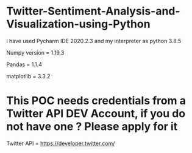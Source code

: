 # Twitter-Sentiment-Analysis-and-Visualization-using-Python
i have used Pycharm IDE 2020.2.3 and my interpreter as python 3.8.5

Numpy version  = 1.19.3

Pandas = 1.1.4

matplotlib = 3.3.2

# This POC needs credentials from a Twitter API DEV Account, if you do not have one  ?  Please apply for it
Twitter API = https://developer.twitter.com/

